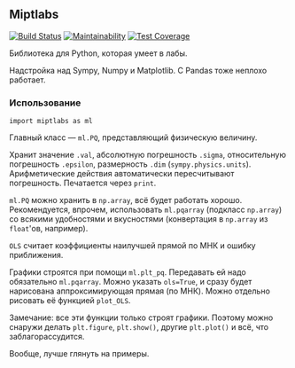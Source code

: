 ## Miptlabs
[![Build Status](https://travis-ci.org/Wiki-fan/miptlabs.svg?branch=master)](https://travis-ci.org/Wiki-fan/miptlabs)
[![Maintainability](https://api.codeclimate.com/v1/badges/f536ea351ea6eac694ac/maintainability)](https://codeclimate.com/github/Wiki-fan/miptlabs/maintainability)
[![Test Coverage](https://api.codeclimate.com/v1/badges/f536ea351ea6eac694ac/test_coverage)](https://codeclimate.com/github/Wiki-fan/miptlabs/test_coverage)

Библиотека для Python, которая умеет в лабы.

Надстройка над Sympy, Numpy и Matplotlib. С Pandas тоже неплохо работает.

### Использование
`import miptlabs as ml`

Главный класс — `ml.PQ`, представляющий физическую величину.

Хранит значение `.val`, абсолютную погрешность `.sigma`, относительную погрешность `.epsilon`, размерность `.dim` (`sympy.physics.units`).
Арифметические действия автоматически пересчитывают погрешность. Печатается через `print`.

`ml.PQ` можно хранить в `np.array`, всё будет работать хорошо. Рекомендуется, впрочем, использовать `ml.pqarray` (подкласс `np.array`) со всякими удобностями и вкусностями (конвертация в `np.array` из `float`'ов, например).

`OLS` считает коэффициенты наилучшей прямой по МНК и ошибку приближения.

Графики строятся при помощи `ml.plt_pq`. Передавать ей надо обязательно `ml.pqarray`. Можно указать `ols=True`, и сразу будет нарисована аппроксимирующая прямая (по МНК). Можно отдельно рисовать её функцией `plot_OLS`.

Замечание: все эти функции только строят графики. Поэтому можно снаружи делать `plt.figure`, `plt.show()`, другие `plt.plot()` и всё, что заблагорассудится.

Вообще, лучше глянуть на примеры.
